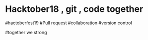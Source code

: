 # Hacktober18 , git , code together

#hactoberfest19
#Pull request
#collaboration
#version control

#together we strong
